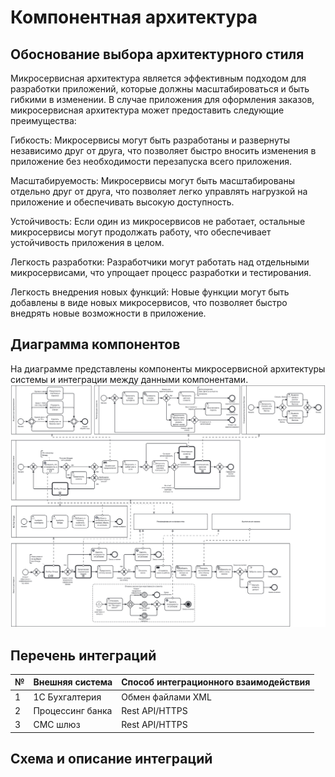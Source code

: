 # Компонентная архитектура

## Обоснование выбора архитектурного стиля

Микросервисная архитектура является эффективным подходом для разработки приложений, которые должны масштабироваться и быть гибкими в изменении. В случае приложения для оформления заказов, микросервисная архитектура может предоставить следующие преимущества:

Гибкость: Микросервисы могут быть разработаны и развернуты независимо друг от друга, что позволяет быстро вносить изменения в приложение без необходимости перезапуска всего приложения.

Масштабируемость: Микросервисы могут быть масштабированы отдельно друг от друга, что позволяет легко управлять нагрузкой на приложение и обеспечивать высокую доступность.

Устойчивость: Если один из микросервисов не работает, остальные микросервисы могут продолжать работу, что обеспечивает устойчивость приложения в целом.

Легкость разработки: Разработчики могут работать над отдельными микросервисами, что упрощает процесс разработки и тестирования.

Легкость внедрения новых функций: Новые функции могут быть добавлены в виде новых микросервисов, что позволяет быстро внедрять новые возможности в приложение.

## Диаграмма компонентов

На диаграмме представлены компоненты микросервисной архитектуры системы и интеграции между данными компонентами.
![](assets/images/order-creation-v2.png)

## Перечень интеграций

| № | Внешняя система | Способ интеграционного взаимодействия |
| --- | --- | --- |
| 1 | 1С Бухгалтерия | Обмен файлами XML |
| 2 | Процессинг банка | Rest API/HTTPS |
| 3 | СМС шлюз | Rest API/HTTPS |

## Схема и описание интеграций

